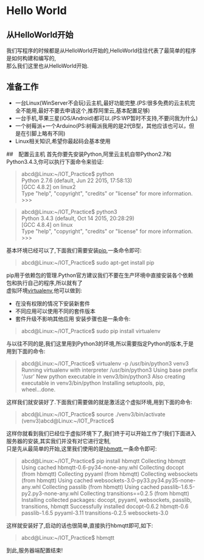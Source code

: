 # Hello World

## 从HelloWorld开始

  我们写程序的时候都是从HelloWorld开始的,HelloWorld往往代表了最简单的程序是如何构建和编写的,<br>
那么我们这里也从HelloWorld开始.

## 准备工作

  * 一台Linux(WinServer不会玩)云主机,最好功能完整.(PS:很多免费的云主机完全不能用,最好不要去申请这个,推荐阿里云,基本配置足够)
  * 一台手机,苹果三星(iOS/Android)都可以.(PS:WP暂时不支持,不要问我为什么)
  * 一个树莓派+一个Arduino(PS:树莓派我用的是2代B型，其他应该也可以，但是在引脚上略有不同)
  * Linux相关知识,希望你最起码会基本使用

##　配置云主机
  首先你要先安装Python,阿里云主机自带Python2.7和Python3.4.3,你可以执行下面命令来验证:
>abcd@Linux:~/IOT_Practice$ python<br>
    Python 2.7.6 (default, Jun 22 2015, 17:58:13)<br>
    [GCC 4.8.2] on linux2<br>
    Type "help", "copyright", "credits" or "license" for more information.<br>
    \>>>

>abcd@Linux:~/IOT_Practice$ python3<br>
Python 3.4.3 (default, Oct 14 2015, 20:28:29)<br>
[GCC 4.8.4] on linux<br>
Type "help", "copyright", "credits" or "license" for more information.<br>
\>>>

  基本环境已经可以了,下面我们需要安装[pip](http://pypi.python.org/),一条命令即可:
>abcd@Linux:~/IOT_Practice$ sudo apt-get install pip

  pip用于依赖包的管理.Python官方建议我们不要在生产环境中直接安装各个依赖包和执行自己的程序,所以就有了<br>
虚拟环境[virtualenv](https://virtualenv.readthedocs.org/en/latest/),他可以做到:
  * 在没有权限的情况下安装新套件
  * 不同应用可以使用不同的套件版本
  * 套件升级不影响其他应用
  安装步骤也是一条命令:
> abcd@Linux:~/IOT_Practice$ sudo pip install virtualenv

  与以往不同的是,我们这里用到Python3的环境,所以需要指定Python的版本,于是用到下面的命令:
> abcd@Linux:~/IOT_Practice$ virtualenv -p /usr/bin/python3 venv3
Running virtualenv with interpreter /usr/bin/python3
Using base prefix '/usr'
New python executable in venv3/bin/python3
Also creating executable in venv3/bin/python
Installing setuptools, pip, wheel...done.

  这样我们就安装好了.下面我们需要做的就是激活这个虚拟环境,用到下面的命令:
> abcd@Linux:~/IOT_Practice$ source ./venv3/bin/activate
  (venv3)abcd@Linux:~/IOT_Practice$

  这样你就看到我们已经位于虚拟环境下了,我们终于可以开始工作了!我们下面进入服务器的安装,其实我们并没有对它进行定制,<br>
只是先从最简单的开始,这里我们使用的是[hbmqtt](https://github.com/beerfactory/hbmqtt),一条命令即可:
> abcd@Linux:~/IOT_Practice$ pip install hbmqtt
Collecting hbmqtt
  Using cached hbmqtt-0.6-py34-none-any.whl
Collecting docopt (from hbmqtt)
Collecting pyyaml (from hbmqtt)
Collecting websockets (from hbmqtt)
  Using cached websockets-3.0-py33.py34.py35-none-any.whl
Collecting passlib (from hbmqtt)
  Using cached passlib-1.6.5-py2.py3-none-any.whl
Collecting transitions==0.2.5 (from hbmqtt)
Installing collected packages: docopt, pyyaml, websockets, passlib, transitions, hbmqtt
Successfully installed docopt-0.6.2 hbmqtt-0.6 passlib-1.6.5 pyyaml-3.11 transitions-0.2.5 websockets-3.0

  这样就安装好了,启动的话也很简单,直接执行hbmqtt即可,如下:
> abcd@Linux:~/IOT_Practice$ hbmqtt

  到此,服务器端配置结束!
